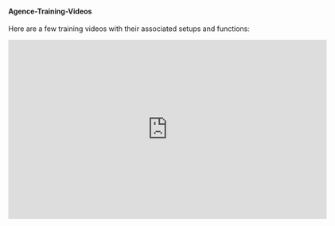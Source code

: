 #### Agence-Training-Videos

Here are a few training videos with their associated setups and functions:

<iframe src="https://player.vimeo.com/video/358820441" width="640" height="360" frameborder="0" allow="autoplay; fullscreen" allowfullscreen></iframe>
